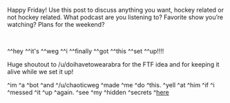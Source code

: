 Happy Friday! Use this post to discuss anything you want, hockey related or not hockey related. What podcast are you listening to? Favorite show you’re watching? Plans for the weekend?

&emsp;

^^hey ^^it's ^^weg ^^i ^^finally ^^got ^^this ^^set ^^up!!!!

Huge shoutout to /u/doihavetowearabra for the FTF idea and for keeping it alive while we set it up!

^im ^a ^bot ^and ^/u/chaoticweg ^made ^me ^do ^this. ^yell ^at ^him ^if ^i ^messed ^it ^up ^again. ^see ^my ^hidden ^secrets ^[here](https://github.com/ChaoticWeg/rds-freetalkfriday)
